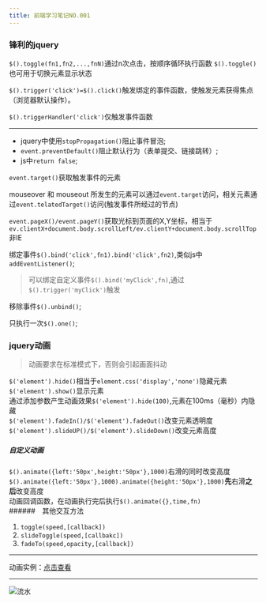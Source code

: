 ```yaml
---
title: 前端学习笔记NO.001
---
```


### 锋利的jquery

`$().toggle(fn1,fn2,...,fnN)`通过n次点击，按顺序循环执行函数
`$().toggle()`也可用于切换元素显示状态  
  
`$().trigger('click')=$().click()`触发绑定的事件函数，使触发元素获得焦点（浏览器默认操作）。

`$().triggerHandler('click')`仅触发事件函数

---
* jquery中使用`stopPropagation()`阻止事件冒泡;
* `event.preventDefault()`阻止默认行为（表单提交、链接跳转）;
* js中`return false`;
<!-- more -->
`event.target()`获取触发事件的元素

mouseover 和 mouseout 所发生的元素可以通过`event.target`访问，相关元素通过`event.telatedTarget()`访问(触发事件所经过的节点)

`event.pageX()/event.pageY()`获取光标到页面的X,Y坐标，相当于`ev.clientX+document.body.scrollLeft/ev.clientY+document.body.scrollTop`非IE

绑定事件`$().bind('click',fn1).bind('click',fn2)`,类似js中`addEventListener()`;
>可以绑定自定义事件`$().bind('myClick',fn)`,通过`$().trigger('myClick')`触发

移除事件`$().unbind()`;

只执行一次`$().one()`;

### jquery动画
>动画要求在标准模式下，否则会引起画面抖动  

`$('element').hide()`相当于`element.css('display','none')`隐藏元素
`$('element').show()`显示元素  
通过添加参数产生动画效果`$('element').hide(100)`,元素在100ms（毫秒）内隐藏  
`$('element').fadeIn()/$('element').fadeOut()`改变元素透明度
`$('element').slideUP()/$('element').slideDown()`改变元素高度

##### 自定义动画
`$().animate({left:'50px',height:'50px'},1000)`右滑的同时改变高度  
`$().animate({left:'50px'},1000).animate({height:'50px'},1000)`**先**右滑**之后**改变高度  
动画回调函数，在动画执行完后执行`$().animate({},time,fn)`  
######　其他交互方法
1. `toggle(speed,[callback])`
2. `slideToggle(speed,[callbakc])`
3. `fadeTo(speed,opacity,[callback])`  

------------
动画实例：[点击查看](http://xthtx.site/jqdemo1.html)

-----

![流水](http://ws3.sinaimg.cn/large/005uFoOQly1fiib9v3079g30dw07thag.gif)
